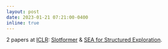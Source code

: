 ```yaml
---
layout: post
date: 2023-01-21 07:21:00-0400
inline: true
---
```


2 papers at [ICLR](https://iros2022.org/): [Slotformer](/publications/#wu2023slotformer) & [SEA for Structured Exploration](/publications/#zhou2023sea).